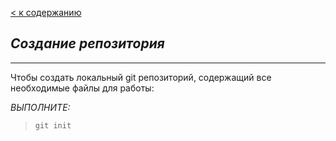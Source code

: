 [< к содержанию](./readme.md)

## ***Создание репозитория***
---

 Чтобы создать локальный git репозиторий, содержащий все необходимые файлы для работы:

*ВЫПОЛНИТЕ:*

>`git init`
